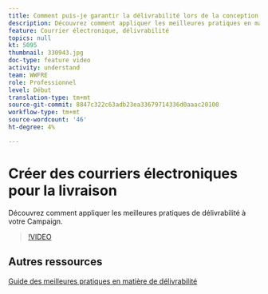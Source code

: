 ```yaml
---
title: Comment puis-je garantir la délivrabilité lors de la conception de courriels ?
description: Découvrez comment appliquer les meilleures pratiques en matière de délivrabilité.
feature: Courrier électronique, délivrabilité
topics: null
kt: 5095
thumbnail: 330943.jpg
doc-type: feature video
activity: understand
team: WWFRE
role: Professionnel
level: Début
translation-type: tm+mt
source-git-commit: 8847c322c63adb23ea33679714336d0aaac20100
workflow-type: tm+mt
source-wordcount: '46'
ht-degree: 4%

---
```



# Créer des courriers électroniques pour la livraison

Découvrez comment appliquer les meilleures pratiques de délivrabilité à votre Campaign.

>[!VIDEO](https://video.tv.adobe.com/v/330943?quality=12)

## Autres ressources

[Guide des meilleures pratiques en matière de délivrabilité](https://experienceleague.adobe.com/docs/deliverability-learn/deliverability-best-practice-guide/introduction.html)

